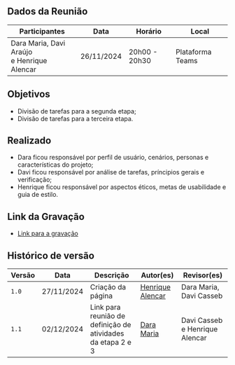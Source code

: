 
## Dados da Reunião

|                  Participantes                  |    Data    |    Horário    |      Local       |
| ----------------------------------------------- | ---------- | ------------- | ---------------- |
| Dara Maria, Davi Araújo <br> e Henrique Alencar | 26/11/2024 | 20h00 - 20h30 | Plataforma Teams |

## Objetivos 

* Divisão de tarefas para a segunda etapa;
* Divisão de tarefas para a terceira etapa.

## Realizado

* Dara ficou responsável por perfil de usuário, cenários, personas e características do projeto;
* Davi ficou responsável por análise de tarefas, príncipios gerais e verificação;
* Henrique ficou responsável por aspectos éticos, metas de usabilidade e guia de estilo.

## Link da Gravação

* <a href="https://youtu.be/NYdTREvNOrg" target="_blank">Link para a gravação</a>

## Histórico de versão

| Versão | Data       | Descrição                             | Autor(es)                                       | Revisor(es)             |
| ------ | ---------- | ------------------------------------- | ----------------------------------------------- | ----------------------- |
| `1.0`  | 27/11/2024 | Criação da página                     | [Henrique Alencar](https://github.com/henryqma) | Dara Maria, Davi Casseb |
| `1.1`  | 02/12/2024 | Link para reunião de definição de atividades da etapa 2 e 3                     | [Dara Maria](https://github.com/daramariabs) | Davi Casseb e Henrique Alencar |#Reunião 02

